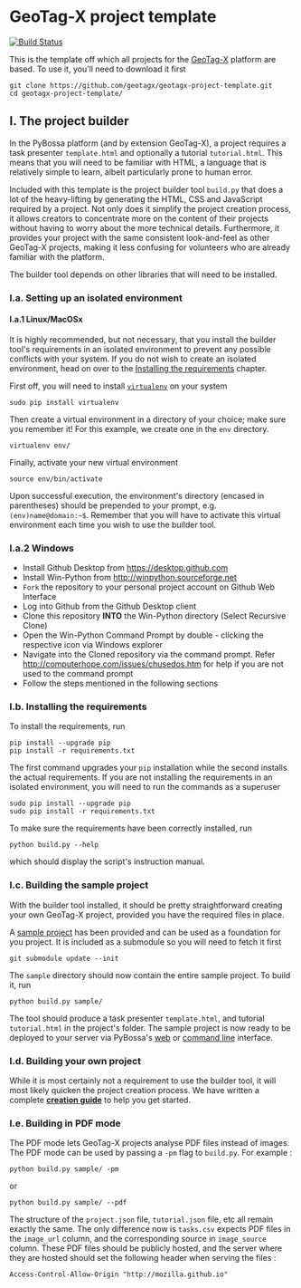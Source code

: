 # GeoTag-X project template

[![Build Status](https://travis-ci.org/geotagx/geotagx-project-template.svg?branch=master)](https://travis-ci.org/geotagx/geotagx-project-template)


This is the template off which all projects for the [GeoTag-X](http://geotagx.org) platform are based. To use it,
you'll need to download it first
```
git clone https://github.com/geotagx/geotagx-project-template.git
cd geotagx-project-template/
```


## I. The project builder

In the PyBossa platform (and by extension GeoTag-X), a project requires a task
presenter `template.html` and optionally a tutorial `tutorial.html`. This means
that you will need to be familiar with HTML, a language that is relatively
simple to learn, albeit particularly prone to human error.

Included with this template is the project builder tool `build.py` that does a
lot of the heavy-lifting by generating the HTML, CSS and JavaScript required by
a project. Not only does it simplify the project creation process, it allows
creators to concentrate more on the content of their projects without having to
worry about the more technical details. Furthermore, it provides your project
with the same consistent look-and-feel as other GeoTag-X projects, making it
less confusing for volunteers who are already familiar with the platform.

The builder tool depends on other libraries that will need to be installed.


### I.a. Setting up an isolated environment
#### I.a.1 Linux/MacOSx
It is highly recommended, but not necessary, that you install the builder tool's
requirements in an isolated environment to prevent any possible conflicts with
your system. If you do not wish to create an isolated environment, head on over
to the [Installing the requirements](#ib-installing-the-requirements) chapter.

First off, you will need to install [`virtualenv`](https://virtualenv.pypa.io/en/latest/) on your system
```
sudo pip install virtualenv
```

Then create a virtual environment in a directory of your choice; make sure you remember it!
For this example, we create one in the `env` directory.
```
virtualenv env/
```

Finally, activate your new virtual environment
```
source env/bin/activate
```

Upon successful execution, the environment's directory (encased in parentheses)
should be prepended to your prompt, e.g. `(env)name@domain:~$`. Remember that
you will have to activate this virtual environment each time you wish to use the
builder tool.

### I.a.2 Windows

* Install Github Desktop from https://desktop.github.com
* Install Win-Python from http://winpython.sourceforge.net
* `Fork` the repository to your personal project account on Github Web Interface
* Log into Github from the Github Desktop client
* Clone this repository **INTO** the Win-Python directory (Select Recursive Clone)
* Open the Win-Python Command Prompt by double - clicking the respective icon via Windows explorer
* Navigate into the Cloned repository via the command prompt. Refer http://computerhope.com/issues/chusedos.htm for help if you are not used to the command prompt
* Follow the steps mentioned in the following sections


### I.b. Installing the requirements

To install the requirements, run
```
pip install --upgrade pip
pip install -r requirements.txt
```

The first command upgrades your `pip` installation while the second installs
the actual requirements. If you are not installing the requirements in an
isolated environment, you will need to run the commands as a superuser
```
sudo pip install --upgrade pip
sudo pip install -r requirements.txt
```

To make sure the requirements have been correctly installed, run
```
python build.py --help
```
which should display the script's instruction manual.


### I.c. Building the sample project

With the builder tool installed, it should be pretty straightforward creating
your own GeoTag-X project, provided you have the required files in place.

A [sample project](https://github.com/geotagx/geotagx-project-sample/) has been
provided and can be used as a foundation for you project. It is included as a
submodule so you will need to fetch it first
```
git submodule update --init
```
The `sample` directory should now contain the entire sample project. To build
it, run
```
python build.py sample/
```

The tool should produce a task presenter `template.html`, and tutorial
`tutorial.html` in the project's folder. The sample project is now ready
to be deployed to your server via PyBossa's [web](http://pybossa.readthedocs.org/en/latest/user/overview.html#using-the-web-interface)
or [command line](http://pybossa.readthedocs.org/en/latest/user/pbs.html) interface.

### I.d. Building your own project

While it is most certainly not a requirement to use the builder tool, it will
most likely quicken the project creation process. We have written a complete
[**creation guide**](GUIDE.pdf) to help you get started.

### I.e. Building in PDF mode

The PDF mode lets GeoTag-X projects analyse PDF files instead of images. The PDF mode can be used
by passing a `-pm` flag to `build.py`. For example :
```
python build.py sample/ -pm
```
or
```
python build.py sample/ --pdf
```
The structure of the `project.json` file, `tutorial.json` file, etc all remain exactly the same. The only difference now is `tasks.csv` expects PDF files in the `image_url` column, and the corresponding source in `image_source` column. These PDF files should be publicly hosted, and the server where they are hosted should set the following header when serving the files :
```
Access-Control-Allow-Origin "http://mozilla.github.io"
```
